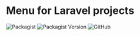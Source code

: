 # Menu for Laravel projects

![Packagist](https://img.shields.io/packagist/dt/sepiphy/laravel-menu.svg)
![Packagist Version](https://img.shields.io/packagist/v/sepiphy/laravel-menu.svg?label=version)
![GitHub](https://img.shields.io/github/license/sepiphy/laravel-menu.svg)
